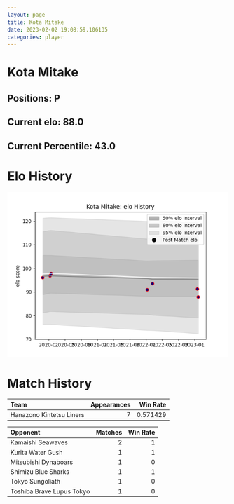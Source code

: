 ```yaml
---  
layout: page  
title: Kota Mitake  
date: 2023-02-02 19:08:59.106135  
categories: player  
---
```

# Kota Mitake

## Positions: P

## Current elo: 88.0

## Current Percentile: 43.0

# Elo History


![elo history](history_KotaMitake.png)
# Match History


| Team                     |   Appearances |   Win Rate |
|:-------------------------|--------------:|-----------:|
| Hanazono Kintetsu Liners |             7 |   0.571429 |

| Opponent                  |   Matches |   Win Rate |
|:--------------------------|----------:|-----------:|
| Kamaishi Seawaves         |         2 |          1 |
| Kurita Water Gush         |         1 |          1 |
| Mitsubishi Dynaboars      |         1 |          0 |
| Shimizu Blue Sharks       |         1 |          1 |
| Tokyo Sungoliath          |         1 |          0 |
| Toshiba Brave Lupus Tokyo |         1 |          0 |